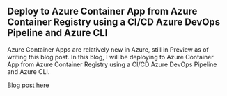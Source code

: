 ## Deploy to Azure Container App from Azure Container Registry using a CI/CD Azure DevOps Pipeline and Azure CLI

Azure Container Apps are relatively new in Azure, still in Preview as of writing this blog post. In this blog, I will be deploying to Azure Container App from Azure Container Registry using a CI/CD Azure DevOps Pipeline and Azure CLI. 

[Blog post here](https://thomasthornton.cloud/2022/02/11/deploy-to-azure-container-app-from-azure-container-registry-using-a-ci-cd-azure-devops-pipeline-and-azure-cli/)